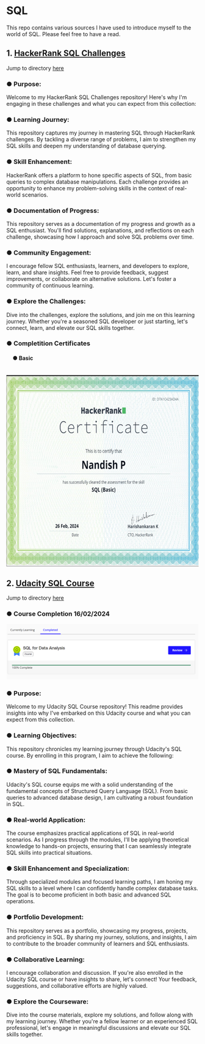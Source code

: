 # SQL

This repo contains various sources I have used to introduce myself to the world of SQL. Please feel free to have a read.

## 1. [HackerRank SQL Challenges](https://www.hackerrank.com/profile/career_nandish)

Jump to directory [here](Hackerrank%20Challenges/)

### &#9679; Purpose:
Welcome to my HackerRank SQL Challenges repository! Here's why I'm engaging in these challenges and what you can expect from this collection:

### &#9679; Learning Journey:
This repository captures my journey in mastering SQL through HackerRank challenges. By tackling a diverse range of problems, I aim to strengthen my SQL skills and deepen my understanding of database querying.

### &#9679; Skill Enhancement:
HackerRank offers a platform to hone specific aspects of SQL, from basic queries to complex database manipulations. Each challenge provides an opportunity to enhance my problem-solving skills in the context of real-world scenarios.

### &#9679; Documentation of Progress:
This repository serves as a documentation of my progress and growth as a SQL enthusiast. You'll find solutions, explanations, and reflections on each challenge, showcasing how I approach and solve SQL problems over time.

### &#9679; Community Engagement:
I encourage fellow SQL enthusiasts, learners, and developers to explore, learn, and share insights. Feel free to provide feedback, suggest improvements, or collaborate on alternative solutions. Let's foster a community of continuous learning.

### &#9679; Explore the Challenges:
Dive into the challenges, explore the solutions, and join me on this learning journey. Whether you're a seasoned SQL developer or just starting, let's connect, learn, and elevate our SQL skills together.

### &#9679; Completition Certificates

#### &nbsp;&nbsp;&nbsp;&nbsp; &#9679; Basic
&nbsp;&nbsp;&nbsp;&nbsp;<img src="/Hackerrank%20Challenges/Certificates/sql_basic%20certificate.png" width="700" height = "500">


## 2. [Udacity SQL Course](https://learn.udacity.com/courses/ud198)

Jump to directory [here](UDACITY/)

### &#9679; Course Completion 16/02/2024
![Course Completion](/UDACITY/images/Course_completion.png)

### &#9679; Purpose:
Welcome to my Udacity SQL Course repository! This readme provides insights into why I've embarked on this Udacity course and what you can expect from this collection.

### &#9679; Learning Objectives:
This repository chronicles my learning journey through Udacity's SQL course. By enrolling in this program, I aim to achieve the following:

### &#9679; Mastery of SQL Fundamentals:
Udacity's SQL course equips me with a solid understanding of the fundamental concepts of Structured Query Language (SQL). From basic queries to advanced database design, I am cultivating a robust foundation in SQL.

### &#9679; Real-world Application:
The course emphasizes practical applications of SQL in real-world scenarios. As I progress through the modules, I'll be applying theoretical knowledge to hands-on projects, ensuring that I can seamlessly integrate SQL skills into practical situations.

### &#9679; Skill Enhancement and Specialization:
Through specialized modules and focused learning paths, I am honing my SQL skills to a level where I can confidently handle complex database tasks. The goal is to become proficient in both basic and advanced SQL operations.

### &#9679; Portfolio Development:
This repository serves as a portfolio, showcasing my progress, projects, and proficiency in SQL. By sharing my journey, solutions, and insights, I aim to contribute to the broader community of learners and SQL enthusiasts.

### &#9679; Collaborative Learning:
I encourage collaboration and discussion. If you're also enrolled in the Udacity SQL course or have insights to share, let's connect! Your feedback, suggestions, and collaborative efforts are highly valued.

### &#9679; Explore the Courseware:
Dive into the course materials, explore my solutions, and follow along with my learning journey. Whether you're a fellow learner or an experienced SQL professional, let's engage in meaningful discussions and elevate our SQL skills together.